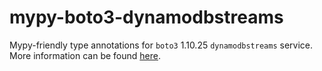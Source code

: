 # mypy-boto3-dynamodbstreams

Mypy-friendly type annotations for `boto3` 1.10.25 `dynamodbstreams` service.
More information can be found [here](https://github.com/vemel/mypy_boto3).